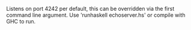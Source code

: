 Listens on port 4242 per default, this can be overridden via the first command line argument.
Use 'runhaskell echoserver.hs' or compile with GHC to run.
